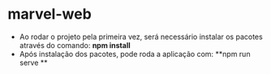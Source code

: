 # marvel-web


- Ao rodar o projeto pela primeira vez, será necessário instalar os pacotes através do comando: **npm install**
- Após instalação dos pacotes, pode roda a aplicação com: **npm run serve **
